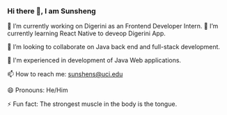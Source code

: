 ### Hi there 👋, I am Sunsheng

🔭 I’m currently working on Digerini as an Frontend Developer Intern.
🌱 I’m currently learning React Native to deveop Digerini App.

👯 I’m looking to collaborate on Java back end and full-stack development.

🤔 I'm experienced in development of Java Web applications.

📫 How to reach me: sunshens@uci.edu

😄 Pronouns: He/Him

⚡ Fun fact: The strongest muscle in the body is the tongue.

<!--
**JoshuaSunsheng/JoshuaSunsheng** is a ✨ _special_ ✨ repository because its `README.md` (this file) appears on your GitHub profile.

Here are some ideas to get you started:

🔭 I’m currently working on Digerini as an Frontend Developer Intern.
🌱 I’m currently learning React Native to deveop Digerini App.
👯 I’m looking to collaborate on ...
- 🤔 I’m looking for help with ...
- 💬 Ask me about ...
- 📫 How to reach me: sunshens@uci.edu
- 😄 Pronouns: He/Him
- ⚡ Fun fact: The strongest muscle in the body is the tongue.
-->
